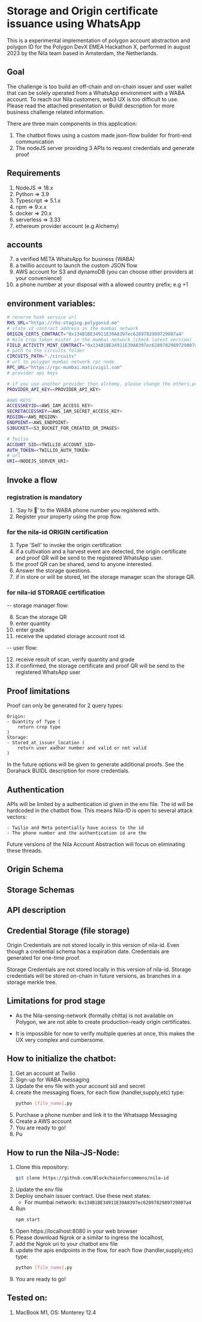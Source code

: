 # Storage and Origin certificate issuance using WhatsApp

This is a experimental implementation of polygon account abstraction and polygon ID for the Polygon DevX EMEA Hackathon X, performed in august 2023 by the Nila team based in Amsterdam, the Netherlands.

## Goal

The challenge is too build an off-chain and on-chain issuer and user wallet that can be solely operated from a WhatsApp environment with a WABA account. To reach our Nila customers, web3 UX is too difficult to use. Please read the attached presentation or Buildl description for more business challenge related information.

There are three main components in this application:

1. The chatbot flows using a custom made json-flow builder for front-end communication
2. The nodeJS server providing 3 APIs to request credentials and generate proof

## Requirements
1. NodeJS => 18.x
2. Python => 3.9
3. Typescript => 5.1.x
4. npm => 9.x.x
5. docker => 20.x
6. serverless => 3.33
7. ethereum provider account (e.g Alchemy)

## accounts
7. a verified META WhatsApp for business (WABA)
8. a twillio account to launch the custom JSON flow
9. AWS account for S3 and dynamoDB (you can choose other providers at your convenience)
10. a phone number at your disposal with a allowed country prefix; e.g +1 

## environment variables:

```bash
# reverse hash service url
RHS_URL="https://rhs-staging.polygonid.me" 
# state v2 contract address in the mumbai network
ORIGIN_CERTS_CONTRACT="0x134B1BE34911E39A8397ec6289782989729807a4"
# Nila crop token minter in the mumbai network (check latest version)
FIELD_ACTIVITY_MINT_CONTRACT="0x134B1BE34911E39A8397ec6289782989729807a4"
# path to the circuits folder
CIRCUITS_PATH="./circuits" 
# url to polygon mumbai network rpc node
RPC_URL="https://rpc-mumbai.maticvigil.com" 
# provider api keys

# if you use another provider then alchemy, please change the ethers.providers.AlchemyProvider to your provider
PROVIDER_API_KEY=<PROVIDER_API_KEY>

#AWS KEYS
ACCESSKEYID=<AWS_IAM_ACCESS_KEY>
SECRETACCESSKEY=<AWS_IAM_SECRET_ACCESS_KEY>
REGION=<AWS_REGION>
ENDPOINT=<AWS_ENDPOINT>
S3BUCKET=<S3_BUCKET_FOR_CREATED_QR_IMAGES>

# Twilio 
ACCOUNT_SID=<TWILLIO_ACCOUNT_SID>
AUTH_TOKEN=<TWILLIO_AUTH_TOKEN>
# url
URI=<NODEJS_SERVER_URI>
```

## Invoke a flow

### registration is mandatory
1. 'Say hi :wave:' to the WABA phone number you registered with.
2. Register your property using the prop flow.

### for the nila-id ORIGIN certification
3. Type 'Sell' to invoke the origin certification 
4. if a cultivation and a harvest event are detected, the origin certificate and proof QR will be send to the registered WhatsApp user. 
5. the proof QR can be shared, send to anyone interested.
6. Answer the storage questions.
7. if in store or will be stored, let the storage manager scan the storage QR.

### for nila-id STORAGE certification

-- storage manager flow:

8. Scan the storage QR 
9. enter quantity
10. enter grade
11. receive the updated storage account root id.

-- user flow: 

12. receive result of scan, verify quantity and grade
13. if confirmed, the storage certificate and proof QR will be send to the registered WhatsApp user

## Proof limitations

Proof can only be generated for 2 query types: 

    Origin:
    - Quantity of Type ( 
        return crop type
    )
    Storage:
    - Stored_at_issuer_location (
        return user aadhar number and valid or not valid
    )

In the future options will be given to generate additional proofs. See the Dorahack BUIDL description for more credentials.

## Authentication

APIs will be limited by a authentication id given in the env file. The id will be hardcoded in the chatbot flow. This means Nila-ID is open to several attack vectors:

    - Twilio and Meta potentially have access to the id
    - The phone number and the authentication id are the 

Future versions of the Nila Account Abstraction will focus on eliminating these threads.

## Origin Schema


## Storage Schemas


## API description

## Credential Storage (file storage)

Origin Credentials are not stored locally in this version of nila-id. Even though a credential schema has a expiration date. Credentials are generated for one-time proof. 

Storage Credentials are not stored locally in this version of nila-id. Storage credentials will be stored on-chain in future versions, as branches in a storage merkle tree.

## Limitations for prod stage

* As the Nila-sensing-network (formally chitta) is not available on Polygon, we are not able to create production-ready origin certificates.

* It is impossible for now to verify multiple queries at once, this makes the UX very complex and cumbersome.

## How to initialize the chatbot:
1. Get an account at Twilio 
2. Sign-up for WABA messaging
3. Update the env file with your account sid and secret 
8. create the messaging flows, for each flow (handler,supply,etc) type: 
    ```bash
    python [file_name].py
    ```
4. Purchase a phone number and link it to the Whatsapp Messaging
5. Create a AWS account 
9. You are ready to go!
4. Pu


## How to run the Nila-JS-Node:
1. Clone this repository:
    ```bash
    git clone https://github.com/Blockchainforcommons/nila-id
    ```
2. Update the env file 
3. Deploy onchain issuer contract. Use these next states:
    * For mumbai network: `0x134B1BE34911E39A8397ec6289782989729807a4`
4. Run 
    ```bash
    npm start
    ```
5. Open https://localhost:8080 in your web browser
6. Please download Ngrok or a similar to ingress the localhost, 
7. add the Ngrok uri to your chatbot env file
8. update the apis endpoints in the flow, for each flow (handler,supply,etc) type: 
    ```bash
    python [file_name].py
    ```
9. You are ready to go!

## Tested on:
1. MacBook M1, OS: Monterey 12.4
